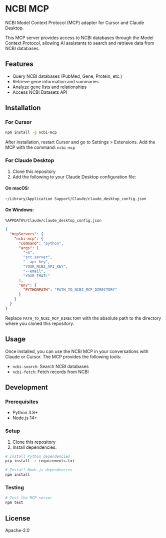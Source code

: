 # NCBI MCP

NCBI Model Context Protocol (MCP) adapter for Cursor and Claude Desktop.

This MCP server provides access to NCBI databases through the Model Context Protocol, allowing AI assistants to search and retrieve data from NCBI databases.

## Features

- Query NCBI databases (PubMed, Gene, Protein, etc.)
- Retrieve gene information and summaries
- Analyze gene lists and relationships
- Access NCBI Datasets API

## Installation

### For Cursor

```bash
npm install -g ncbi-mcp
```

After installation, restart Cursor and go to Settings > Extensions. Add the MCP with the command: `ncbi-mcp`

### For Claude Desktop

1. Clone this repository
2. Add the following to your Claude Desktop configuration file:

#### On macOS:
`~/Library/Application Support/Claude/claude_desktop_config.json`

#### On Windows:
`%APPDATA%/Claude/claude_desktop_config.json`

```json
{
  "mcpServers": {
    "ncbi-mcp": {
      "command": "python",
      "args": [
        "-m",
        "src.server",
        "--api-key",
        "YOUR_NCBI_API_KEY",
        "--email",
        "YOUR_EMAIL"
      ],
      "env": {
        "PYTHONPATH": "PATH_TO_NCBI_MCP_DIRECTORY"
      }
    }
  }
}
```

Replace `PATH_TO_NCBI_MCP_DIRECTORY` with the absolute path to the directory where you cloned this repository.

## Usage

Once installed, you can use the NCBI MCP in your conversations with Claude or Cursor. The MCP provides the following tools:

- `ncbi-search`: Search NCBI databases
- `ncbi-fetch`: Fetch records from NCBI

## Development

### Prerequisites

- Python 3.8+
- Node.js 14+

### Setup

1. Clone this repository
2. Install dependencies:

```bash
# Install Python dependencies
pip install -r requirements.txt

# Install Node.js dependencies
npm install
```

### Testing

```bash
# Test the MCP server
npm test
```

## License

Apache-2.0 